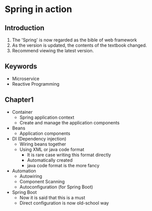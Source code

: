 # Spring in action


## Introduction

1. The 'Spring' is now regarded as the bible of web framework
2. As the version is updated, the contents of the textbook changed.
3. Recommend viewing the latest version.


## Keywords

- Microservice
- Reactive Programming


## Chapter1

- Container
    - Spring application context
    - Create and manage the application components
- Beans
    - Application components
- DI (Dependency injection)
    - Wiring beans together
    - Using XML or java code format
        - It is rare case writing this format directly
        - Automatically created
        - java code format is the more fancy
- Automation
    - Autowiring
    - Component Scanning
    - Autoconfiguration (for Spring Boot)
- Spring Boot
    - Now it is said that this is a must
    - Direct configuration is now old-school way
